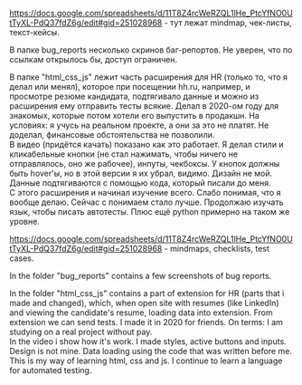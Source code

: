 https://docs.google.com/spreadsheets/d/11T8Z4rcWeRZQL1lHe_PtcYfNO0UtTyXL-PdQ37fdZ6g/edit#gid=251028968 - тут лежат mindmap, чек-листы, текст-кейсы.

В папке bug_reports несколько скринов баг-репортов. Не уверен, что по ссылкам открылось бы, доступ ограничен.

В папке "html_css_js" лежит часть расширения для HR (только то, что я делал или менял), которое при посещении hh.ru, например, и просмотре резюме кандидата, подтягивало данные и можно из расширения ему отправить тесты всякие. Делал в 2020-ом году для знакомых, которые потом хотели его выпустить в продакшн. На условиях: я учусь на реальном проекте, а они за это не платят. Не доделал, финансовые обстоятельства не позволили.\
В видео (придётся качать) показано как это работает. Я делал стили и кликабельные кнопки (не стал нажимать, чтобы ничего не отправлялось, оно же рабочее), инпуты, чекбоксы. У кнопок должны быть hover'ы, но в этой версии я их убрал, видимо. Дизайн не мой. Данные подтягиваются с помощью кода, который писали до меня.\
С этого расширения и начинал изучение всего. Слабо понимая, что я вообще делаю. Сейчас с понимаем стало лучше. Продолжаю изучать язык, чтобы писать автотесты. Плюс ещё python примерно на таком же уровне.


https://docs.google.com/spreadsheets/d/11T8Z4rcWeRZQL1lHe_PtcYfNO0UtTyXL-PdQ37fdZ6g/edit#gid=251028968 - mindmaps, checklists, test cases.

In the folder "bug_reports" contains a few screenshots of bug reports.

In the folder "html_css_js" contains a part of extension for HR (parts that i made and changed), which, when open site with resumes (like LinkedIn) and viewing the candidate's resume, loading data into extension. From extension we can send tests. I made it in 2020 for friends. On terms: I am studying on a real project without pay.\
In the video i show how it's work. I made styles, active buttons and inputs. Design is not mine. Data loading using the code that was written before me.\
This is my way of learning html, css and js. I continue to learn a language for automated testing.
